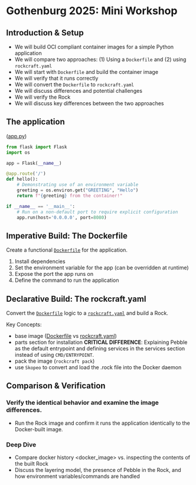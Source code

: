 # Gothenburg 2025: Mini Workshop

## Introduction & Setup

- We will build OCI compliant container images for a simple Python application
- We will compare two approaches: (1) Using a `Dockerfile` and (2) using `rockcraft.yaml`
- We will start with `Dockerfile` and build the container image
- We will verify that it runs correctly
- We will convert the `Dockerfile` to `rockcraft.yaml`
- We will discuss differences and potential challenges
- We will verify the Rock
- We will discuss key differences between the two approaches

## The application

([app.py](app.py))

```python
from flask import Flask
import os

app = Flask(__name__)

@app.route('/')
def hello():
    # Demonstrating use of an environment variable
    greeting = os.environ.get("GREETING", "Hello")
    return f"{greeting} from the container!"

if __name__ == '__main__':
    # Run on a non-default port to require explicit configuration
    app.run(host='0.0.0.0', port=8080)
```

## Imperative Build: The Dockerfile

Create a functional [`Dockerfile`](Dockerfile) for the application.

1. Install dependencies
2. Set the environment variable for the app (can be overridden at runtime)
3. Expose the port the app runs on
4. Define the command to run the application

## Declarative Build: The rockcraft.yaml

Convert the [`Dockerfile`](Dockerfile) logic to a [`rockcraft.yaml`](rockcraft.yaml) and build a Rock.

Key Concepts:

- base image ([Dockerfile](Dockerfile#L1) vs [rockcraft.yaml](rockcraft.yaml#L2))
- parts section for installation
  **CRITICAL DIFFERENCE**: Explaining Pebble as the default entrypoint and defining services in the services section instead of using `CMD/ENTRYPOINT`.
- pack the image (`rockcraft pack`)
- use `Skopeo` to convert and load the .rock file into the Docker daemon

## Comparison & Verification

### Verify the identical behavior and examine the image differences.

- Run the Rock image and confirm it runs the application identically to the Docker-built image.

### Deep Dive

- Compare docker history <docker_image> vs. inspecting the contents of the built Rock
- Discuss the layering model, the presence of Pebble in the Rock, and how environment variables/commands are handled
